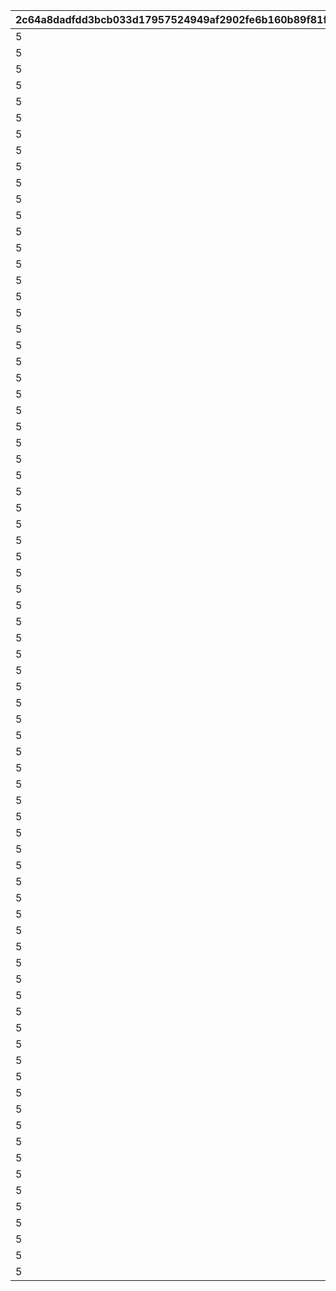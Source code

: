 |2c64a8dadfdd3bcb033d17957524949af2902fe6b160b89f81fdba879d5bc357|88ca35a29d5f784f1234f429b298b95ab334598504db5e618e7c20cc900f6394|64fc6b94eee973b9dc81bf8633be4112a84c5a35c270100802d692bf9eb642b5|2b0d2a217f840af25a2184a2e6cef2fd8817cfe829ee6f4a116188d86b66a1eb|d38c020f9444a056a4da9c5e039c3ab6d20a4805f31770fc6246891773808509|8f41f8e082a093dad5fc11139440763df3632d0d80be416f18fba0f2ee6d802d|f21972734906b2bea3abd3e1f4a5ad0ba07bb173bf8d5b33f057fc61143594fa|031024180e3fdbf68dafcbcc47ae6432d124c9348f3eed3b6dc5e724578151c2|
| --- | --- | --- | --- | --- | --- | --- | --- |
|5|111|4|200|3|1|104|2|
|5|211|4|2|3|1|14|2|
|5|311|4|2|3|1|103|2|
|5|411|4|2|3|1|102|2|
|5|511|4|200|3|1|104|2|
|5|611|4|250|3|1|1|2|
|5|711|4|3|3|1|101|2|
|5|811|4|3|3|1|100|2|
|5|911|4|200|3|1|104|2|
|5|1011|4|250|3|1|1|2|
|5|1111|4|250|3|1|3|2|
|5|1112|4|250|3|1|5|2|
|5|1211|4|150|3|1|6|2|
|5|1212|4|150|3|1|7|2|
|5|1311|4|200|3|1|104|2|
|5|1411|4|2|3|1|103|2|
|5|1511|4|2|3|1|102|2|
|5|1611|4|250|3|1|1|2|
|5|1711|4|200|3|1|104|2|
|5|1811|4|500|3|1|2|2|
|5|1812|4|500|3|1|4|2|
|5|1911|4|3|3|1|101|2|
|5|2011|4|3|3|1|100|2|
|5|2111|4|200|3|1|104|2|
|5|2211|4|250|3|1|1|2|
|5|2311|4|3|3|1|100|2|
|5|2411|4|3|3|1|101|2|
|5|2511|4|200|3|1|104|2|
|5|2611|4|500|3|1|2|2|
|5|2612|4|500|3|1|4|2|
|5|2711|4|150|3|1|6|2|
|5|2712|4|150|3|1|7|2|
|5|2811|4|500|3|1|2|2|
|5|2812|4|500|3|1|4|2|
|5|2911|4|200|3|1|104|2|
|5|3011|4|250|3|1|3|2|
|5|3012|4|250|3|1|5|2|
|5|3111|4|3|3|1|100|2|
|5|3211|4|3|3|1|101|2|
|5|3311|4|200|3|1|104|2|
|5|3411|4|2|3|1|100|2|
|5|3511|4|200|3|1|104|2|
|5|3611|4|1|3|1|103|2|
|5|3711|4|1|3|1|102|2|
|5|3811|4|250|3|1|2|2|
|5|3812|4|250|3|1|4|2|
|5|3911|4|1|3|1|102|2|
|5|4011|4|200|3|1|104|2|
|5|4111|4|2|3|1|100|2|
|5|4211|4|150|3|1|6|2|
|5|4212|4|150|3|1|7|2|
|5|4311|4|200|3|1|104|2|
|5|4411|4|1|3|1|103|2|
|5|4511|4|200|3|1|104|2|
|5|4611|4|2|3|1|101|2|
|5|4711|4|1|3|1|102|2|
|5|4811|4|200|3|1|104|2|
|5|4911|4|1|3|1|103|2|
|5|5011|4|200|3|1|104|2|
|5|5111|4|2|3|1|101|2|
|5|5211|4|1|3|1|102|2|
|5|5311|4|200|3|1|104|2|
|5|5411|4|150|3|1|6|2|
|5|5412|4|150|3|1|7|2|
|5|5511|4|1|3|1|103|2|
|5|5611|4|200|3|1|104|2|
|5|5711|4|2|3|1|100|2|
|5|5811|4|2|3|1|101|2|
|5|5911|4|1|3|1|103|2|
|5|6011|4|200|3|1|104|2|
|5|6111|4|1|3|1|102|2|
|5|6211|4|250|3|1|2|2|
|5|6212|4|250|3|1|4|2|
|5|6311|4|200|3|1|104|2|
|5|6411|4|1|3|1|103|2|
|5|6511|4|1|3|1|102|2|
|5|6611|4|200|3|1|104|2|